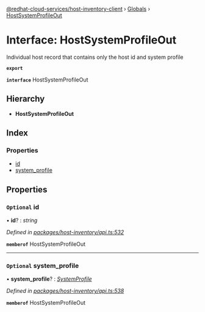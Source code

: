 [@redhat-cloud-services/host-inventory-client](../README.md) › [Globals](../globals.md) › [HostSystemProfileOut](hostsystemprofileout.md)

# Interface: HostSystemProfileOut

Individual host record that contains only the host id and system profile

**`export`** 

**`interface`** HostSystemProfileOut

## Hierarchy

* **HostSystemProfileOut**

## Index

### Properties

* [id](hostsystemprofileout.md#optional-id)
* [system_profile](hostsystemprofileout.md#optional-system_profile)

## Properties

### `Optional` id

• **id**? : *string*

*Defined in [packages/host-inventory/api.ts:532](https://github.com/RedHatInsights/javascript-clients/blob/master/packages/host-inventory/api.ts#L532)*

**`memberof`** HostSystemProfileOut

___

### `Optional` system_profile

• **system_profile**? : *[SystemProfile](systemprofile.md)*

*Defined in [packages/host-inventory/api.ts:538](https://github.com/RedHatInsights/javascript-clients/blob/master/packages/host-inventory/api.ts#L538)*

**`memberof`** HostSystemProfileOut
